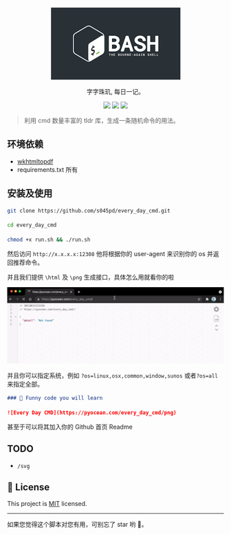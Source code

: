 <p align="center">
<img src="media/bashs.png" />
    <p align="center">字字珠玑, 每日一记。</p>
        <p align="center">
    <a target="_blank" href="https://www.python.org/downloads/" title="Python version"><img src="https://img.shields.io/badge/python-%3E=_3.7.4-green.svg"></a>
    <a target="_blank" href="LICENSE" title="License: MIT"><img src="https://img.shields.io/badge/License-MIT-blue.svg"></a>
    <a target="_blank" href="FastAPI" title="FastAPI"><img src="https://img.shields.io/badge/power_by-FastAPI-Green.svg"></a></p>
</p>

> 利用 cmd 数量丰富的 tldr 库，生成一条随机命令的用法。

## 环境依赖

- [wkhtmltopdf](https://wkhtmltopdf.org/)
- requirements.txt 所有

## 安装及使用

```sh
git clone https://github.com/s045pd/every_day_cmd.git

cd every_day_cmd

chmod +x run.sh && ./run.sh
```

然后访问 `http://x.x.x.x:12308` 他将根据你的 user-agent 来识别你的 os 并返回推荐命令。

并且我们提供 `\html` 及 `\png` 生成接口，具体怎么用就看你的啦

<img src="media/every_day_cmd.gif">

并且你可以指定系统，例如 `?os=linux,osx,common,window,sunos` 或者`?os=all` 来指定全部。

```md
### 🤡 Funny code you will learn

![Every Day CMD](https://pyocean.com/every_day_cmd/png)
```

甚至于可以将其加入你的 Github 首页 Readme

## TODO

- `/svg`


## 📝 License

This project is [MIT](https://github.com/kefranabg/readme-md-generator/blob/master/LICENSE) licensed.

---

如果您觉得这个脚本对您有用，可别忘了 star 哟 🐶。
